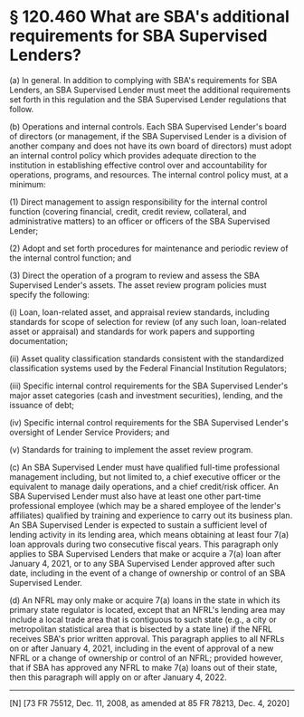 # § 120.460   What are SBA's additional requirements for SBA Supervised Lenders?

(a) In general. In addition to complying with SBA's requirements for SBA Lenders, an SBA Supervised Lender must meet the additional requirements set forth in this regulation and the SBA Supervised Lender regulations that follow.


(b) Operations and internal controls. Each SBA Supervised Lender's board of directors (or management, if the SBA Supervised Lender is a division of another company and does not have its own board of directors) must adopt an internal control policy which provides adequate direction to the institution in establishing effective control over and accountability for operations, programs, and resources. The internal control policy must, at a minimum:


(1) Direct management to assign responsibility for the internal control function (covering financial, credit, credit review, collateral, and administrative matters) to an officer or officers of the SBA Supervised Lender;


(2) Adopt and set forth procedures for maintenance and periodic review of the internal control function; and


(3) Direct the operation of a program to review and assess the SBA Supervised Lender's assets. The asset review program policies must specify the following:


(i) Loan, loan-related asset, and appraisal review standards, including standards for scope of selection for review (of any such loan, loan-related asset or appraisal) and standards for work papers and supporting documentation;


(ii) Asset quality classification standards consistent with the standardized classification systems used by the Federal Financial Institution Regulators;


(iii) Specific internal control requirements for the SBA Supervised Lender's major asset categories (cash and investment securities), lending, and the issuance of debt;


(iv) Specific internal control requirements for the SBA Supervised Lender's oversight of Lender Service Providers; and


(v) Standards for training to implement the asset review program.


(c) An SBA Supervised Lender must have qualified full-time professional management including, but not limited to, a chief executive officer or the equivalent to manage daily operations, and a chief credit/risk officer. An SBA Supervised Lender must also have at least one other part-time professional employee (which may be a shared employee of the lender's affiliates) qualified by training and experience to carry out its business plan. An SBA Supervised Lender is expected to sustain a sufficient level of lending activity in its lending area, which means obtaining at least four 7(a) loan approvals during two consecutive fiscal years. This paragraph only applies to SBA Supervised Lenders that make or acquire a 7(a) loan after January 4, 2021, or to any SBA Supervised Lender approved after such date, including in the event of a change of ownership or control of an SBA Supervised Lender.


(d) An NFRL may only make or acquire 7(a) loans in the state in which its primary state regulator is located, except that an NFRL's lending area may include a local trade area that is contiguous to such state (e.g., a city or metropolitan statistical area that is bisected by a state line) if the NFRL receives SBA's prior written approval. This paragraph applies to all NFRLs on or after January 4, 2021, including in the event of approval of a new NFRL or a change of ownership or control of an NFRL; provided however, that if SBA has approved any NFRL to make 7(a) loans out of their state, then this paragraph will apply on or after January 4, 2022.



---

[N] [73 FR 75512, Dec. 11, 2008, as amended at 85 FR 78213, Dec. 4, 2020]




